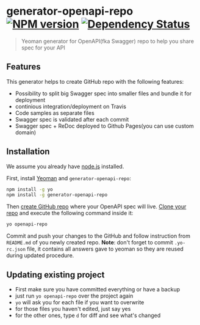 # generator-openapi-repo [![NPM version][npm-image]][npm-url] [![Dependency Status][daviddm-image]][daviddm-url]
> Yeoman generator for OpenAPI(fka Swagger) repo to help you share spec for your API

## Features
This generator helps to create GitHub repo with the following features:
 - Possibility to split big Swagger spec into smaller files and bundle it for deployment
 - continious integration/deployment on Travis
 - Code samples as separate files
 - Swagger spec is validated after each commit
 - Swagger spec + ReDoc deployed to Github Pages(you can use custom domain)

## Installation

We assume you already have [node.js](https://nodejs.org/) installed.

First, install [Yeoman](http://yeoman.io) and `generator-openapi-repo`:
```bash
npm install -g yo
npm install -g generator-openapi-repo
```
Then [create GitHub repo](https://help.github.com/articles/create-a-repo/#create-a-new-repository-on-github) where your OpenAPI spec will live.
[Clone your repo](https://help.github.com/articles/cloning-a-repository/) and execute the following command inside it:
```bash
yo openapi-repo
```
Commit and push your changes to the GitHub and follow instruction from `README.md` of you newly created repo.
**Note**: don't forget to commit `.yo-rc.json` file, it contains all answers gave to yeoman so they are reused during updated procedure.

## Updating existing project
  - First make sure you have committed everything or have a backup
  - just run `yo openapi-repo` over the project again
  - `yo` will ask you for each file if you want to overwrite
  - for those files you haven't edited, just say yes
  - for the other ones, type `d` for diff and see what's changed

[npm-image]: https://badge.fury.io/js/generator-openapi-repo.svg
[npm-url]: https://npmjs.org/package/generator-openapi-repo
[daviddm-image]: https://david-dm.org/Rebilly/generator-openapi-repo.svg?theme=shields.io
[daviddm-url]: https://david-dm.org/Rebilly/generator-openapi-repo
